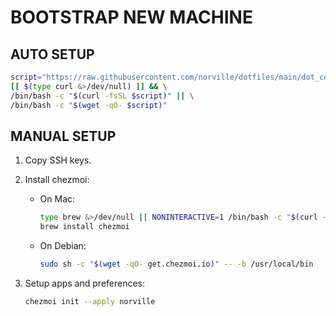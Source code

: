 # BOOTSTRAP NEW MACHINE

## AUTO SETUP

```bash
script="https://raw.githubusercontent.com/norville/dotfiles/main/dot_config/dotfiles/bootstrap.sh"; \
[[ $(type curl &>/dev/null) ]] && \
/bin/bash -c "$(curl -fsSL $script)" || \
/bin/bash -c "$(wget -qO- $script)"
```

## MANUAL SETUP

1. Copy SSH keys.

2. Install chezmoi:

    - On Mac:

        ```bash
        type brew &>/dev/null || NONINTERACTIVE=1 /bin/bash -c "$(curl -fsSL https://raw.githubusercontent.com/Homebrew/install/master/install.sh)"
        brew install chezmoi
        ```

    - On Debian:

        ```bash
        sudo sh -c "$(wget -qO- get.chezmoi.io)" -- -b /usr/local/bin
        ```

3. Setup apps and preferences:

    ```bash
    chezmoi init --apply norville
    ```

